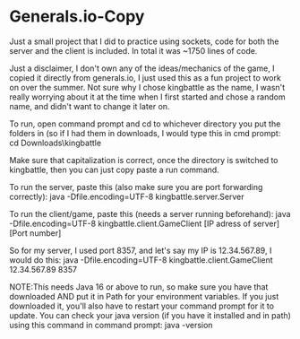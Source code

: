 # Generals.io-Copy
Just a small project that I did to practice using sockets, code for both the server and the client is included. In total it was ~1750 lines of code.

Just a disclaimer, I don't own any of the ideas/mechanics of the game, I copied it directly from generals.io, I just used this as a fun project to work on over the summer.
Not sure why I chose kingbattle as the name, I wasn't really worrying about it at the time when I first started and chose a random name, and didn't want to change it later on.

To run, open command prompt and cd to whichever directory you put the folders in (so if I had them in downloads, I would type this in
cmd prompt: cd Downloads\kingbattle

Make sure that capitalization is correct, once the directory is switched to kingbattle, then you can just copy paste a run command.

To run the server, paste this (also make sure you are port forwarding correctly):
java -Dfile.encoding=UTF-8 kingbattle.server.Server





To run the client/game, paste this (needs a server running beforehand):
java -Dfile.encoding=UTF-8 kingbattle.client.GameClient [IP adress of server] [Port number]

So for my server, I used port 8357, and let's say my IP is 12.34.567.89, I would do this:
java -Dfile.encoding=UTF-8 kingbattle.client.GameClient 12.34.567.89 8357



NOTE:This needs Java 16 or above to run, so make sure you have that downloaded AND put it in Path for your environment variables. If you just downloaded it,
you'll also have to restart your command prompt for it to update. You can check your java version (if you have it installed and in path) using this
command in command prompt:
java -version
